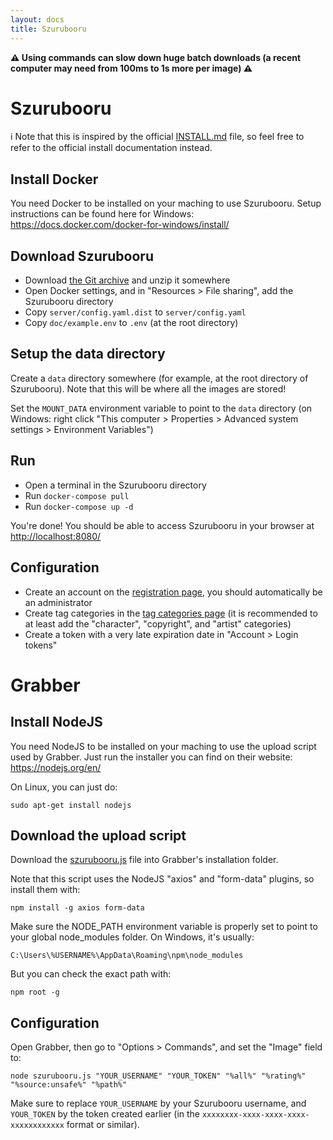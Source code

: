 ```yaml
---
layout: docs
title: Szurubooru
---
```




**⚠️ Using commands can slow down huge batch downloads (a recent computer may need from 100ms to 1s more per image) ⚠️**



# Szurubooru

ℹ️ Note that this is inspired by the official [INSTALL.md](https://github.com/rr-/szurubooru/blob/master/doc/INSTALL.md) file, so feel free to refer to the official install documentation instead.


## Install Docker

You need Docker to be installed on your maching to use Szurubooru. Setup instructions can be found here for Windows: https://docs.docker.com/docker-for-windows/install/


## Download Szurubooru

* Download [the Git archive](https://github.com/rr-/szurubooru/archive/master.zip) and unzip it somewhere
* Open Docker settings, and in "Resources > File sharing", add the Szurubooru directory
* Copy `server/config.yaml.dist` to `server/config.yaml`
* Copy `doc/example.env` to `.env` (at the root directory)


## Setup the data directory

Create a `data` directory somewhere (for example, at the root directory of Szurubooru). Note that this will be where all the images are stored!

Set the `MOUNT_DATA` environment variable to point to the `data` directory (on Windows: right click "This computer > Properties > Advanced system settings > Environment Variables")


## Run

* Open a terminal in the Szurubooru directory
* Run `docker-compose pull`
* Run `docker-compose up -d`

You're done! You should be able to access Szurubooru in your browser at [http://localhost:8080/](http://localhost:8080/)


## Configuration

* Create an account on the [registration page](http://localhost:8080/register), you should automatically be an administrator
* Create tag categories in the [tag categories page](http://localhost:8080/tag-categories) (it is recommended to at least add the "character", "copyright", and "artist" categories)
* Create a token with a very late expiration date in "Account > Login tokens"




# Grabber

## Install NodeJS

You need NodeJS to be installed on your maching to use the upload script used by Grabber.
Just run the installer you can find on their website: https://nodejs.org/en/

On Linux, you can just do:
```
sudo apt-get install nodejs
```


## Download the upload script

Download the [szurubooru.js](szurubooru.js) file into Grabber's installation folder.

Note that this script uses the NodeJS "axios" and "form-data" plugins, so install them with:
```
npm install -g axios form-data
```

Make sure the NODE_PATH environment variable is properly set to point to your global node_modules folder. On Windows, it's usually:
```
C:\Users\%USERNAME%\AppData\Roaming\npm\node_modules
```

But you can check the exact path with:
```
npm root -g
```


## Configuration

Open Grabber, then go to "Options > Commands", and set the "Image" field to:
```
node szurubooru.js "YOUR_USERNAME" "YOUR_TOKEN" "%all%" "%rating%" "%source:unsafe%" "%path%"
```

Make sure to replace `YOUR_USERNAME` by your Szurubooru username, and `YOUR_TOKEN` by the token created earlier (in the `xxxxxxxx-xxxx-xxxx-xxxx-xxxxxxxxxxxx` format or similar).